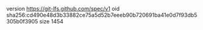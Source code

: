 version https://git-lfs.github.com/spec/v1
oid sha256:cd490e48d3b33882ce75a5d52b7eeeb90b720691ba41e0d7f93db5305b0f3905
size 1454

